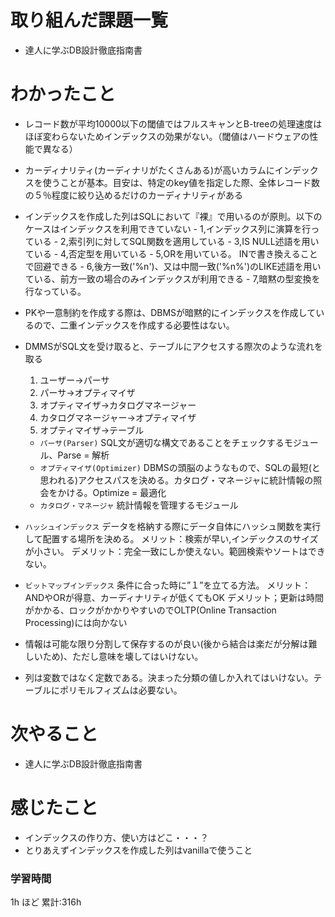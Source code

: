 # 取り組んだ課題一覧
- 達人に学ぶDB設計徹底指南書
# わかったこと
- レコード数が平均10000以下の閾値ではフルスキャンとB-treeの処理速度はほぼ変わらないためインデックスの効果がない。（閾値はハードウェアの性能で異なる）
- カーディナリティ(カーディナリがたくさんある)が高いカラムにインデックスを使うことが基本。目安は、特定のkey値を指定した際、全体レコード数の５％程度に絞り込めるだけのカーディナリティがある
- インデックスを作成した列はSQLにおいて『裸』で用いるのが原則。以下のケースはインデックスを利用できていない
      - 1,インデックス列に演算を行っている
      - 2,索引列に対してSQL関数を適用している
      - 3,IS NULL述語を用いている
      - 4,否定型を用いている
      - 5,ORを用いている。
            INで書き換えることで回避できる
      - 6,後方一致('%n')、又は中間一致('%n%')のLIKE述語を用いている、前方一致の場合のみインデックスが利用できる
      - 7,暗黙の型変換を行なっている。
- PKや一意制約を作成する際は、DBMSが暗黙的にインデックスを作成しているので、二重インデックスを作成する必要性はない。
- DMMSがSQL文を受け取ると、テーブルにアクセスする際次のような流れを取る
  1. ユーザー→パーサ
  2. パーサ→オプティマイザ
  3. オプティマイザ→カタログマネージャー
  4. カタログマネージャー→オプティマイザ
  5. オプティマイザ→テーブル
  - `パーサ(Parser)`
    SQL文が適切な構文であることをチェックするモジュール、Parse = 解析
  - `オプティマイザ(Optimizer)`
DBMSの頭脳のようなもので、SQLの最短(と思われる)アクセスパスを決める。カタログ・マネージャに統計情報の照会をかける。Optimize = 最適化
  -  `カタログ・マネージャ`
    統計情報を管理するモジュール
- `ハッシュインデックス`
  データを格納する際にデータ自体にハッシュ関数を実行して配置する場所を決める。 
  メリット：検索が早い,インデックスのサイズが小さい。
  デメリット：完全一致にしか使えない。範囲検索やソートはできない。

- `ビットマップインデックス`
条件に合った時に”１”を立てる方法。
メリット：ANDやORが得意、カーディナリティが低くてもOK
デメリット；更新は時間がかかる、ロックがかかりやすいのでOLTP(Online Transaction Processing)には向かない

- 情報は可能な限り分割して保存するのが良い(後から結合は楽だが分解は難しいため)、ただし意味を壊してはいけない。
- 列は変数ではなく定数である。決まった分類の値しか入れてはいけない。テーブルにポリモルフィズムは必要ない。


# 次やること
- 達人に学ぶDB設計徹底指南書
# 感じたこと
- インデックスの作り方、使い方はどこ・・・？
- とりあえずインデックスを作成した列はvanillaで使うこと

### 学習時間

1h ほど
累計:316h




